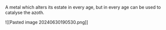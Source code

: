 A metal which alters its estate in every age, but in every age can be used to catalyse the azoth.

![[Pasted image 20240630190530.png]]